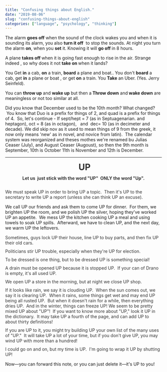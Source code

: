 ```yaml
---
title: "Confusing things about English."
date: "2019-08-06"
slug: "confusing-things-about-english"
categories: ["language", "psychology", "thinking"]
---
```


The alarm <strong>goes off</strong> when the sound of the clock wakes you and when it is sounding its alarm, you also <strong>turn it off</strong>  to stop the sounds. At night you turn the alarm <strong>on</strong>, when you <strong>set</strong> it. Knowing it will <strong>go off </strong>in 8 hours.

A plane <strong>takes off </strong>when it is going fast enough to rise in the air. Strange indeed , so why does it not <strong>take on </strong>when it lands?

You Get <strong>in</strong> a cab, <strong>on</strong> a train, <strong>board</strong> a plane and boat.. You don't <strong>board</strong> a cab, get <strong>in</strong> a plane or boat , or get <strong>on</strong> a train. You <strong>Take</strong> an Uber. (Yes. Jerry Seinfeld).

You can <strong>throw up</strong> and <strong>wake up</strong> but then a<strong> Throw down</strong> and<strong> wake down</strong> are meaningless or not too similar at all.

Did you know that December used to be the 10th month? What changed?  You know that Duo is a prefix for things of 2, and quad is a prefix for things of 4.  So, let's continue - If sept/hept = 7 (as in Septuagenarian. and heptagon), oct = 8 (as in octagon),   and  dec= 10 (as in decimeter and decade). We did skip nov as it used to mean things of 9 from the greek, it now only means 'new' as in novel, and novice from latin).  The calendar system was reorganized and theses mothes we're renamed bu Julias Ceaser (July), and August Ceaser (Augoust), so then the 9th month is September, 10th is October 11th is November and 12th is December.

<hr />

<h1 style="box-sizing: border-box; margin: 0px 0px 10px; caret-color: #333333; color: #333333; text-align: center;"> UP</h1>
<h4 style="box-sizing: border-box; margin: 0px 0px 10px; caret-color: #333333; color: #333333; text-align: center;">Let us  just stick with the word "UP"  ONLY the word "Up".</h4>
&nbsp;
<p style="box-sizing: border-box; margin: 0px 0px 10px; caret-color: #333333; color: #333333;">We must speak UP in order to bring UP a topic.  Then it's UP to the secretary to write UP a report (unless she can think UP an excuse).

We call UP our friends and ask them to come UP for dinner.  For them, we brighten UP the room, and we polish UP the silver, hoping they've worked UP an appetite.  We mess UP the kitchen cooking UP a meal and using towels to soak UP spills.  Afterward, we have to clean UP, and the next day, we warm UP the leftovers.</p>

<p style="box-sizing: border-box; margin: 0px 0px 10px; caret-color: #333333; color: #333333;">Sometimes, guys lock UP their house, line UP to buy parts, and then fix UP their old cars.</p>
<p style="box-sizing: border-box; margin: 0px 0px 10px; caret-color: #333333; color: #333333;">Politicians stir UP trouble, especially when they're UP for election.</p>
<p style="box-sizing: border-box; margin: 0px 0px 10px; caret-color: #333333; color: #333333;">To be dressed is one thing, but to be dressed UP is something special!</p>
<p style="box-sizing: border-box; margin: 0px 0px 10px; caret-color: #333333; color: #333333;">A drain must be opened UP because it is stopped UP.  If your can of Drano is empty, it's all used UP.</p>
<p style="box-sizing: border-box; margin: 0px 0px 10px; caret-color: #333333; color: #333333;">We open UP a store in the morning, but at night we close UP shop.</p>
<p style="box-sizing: border-box; margin: 0px 0px 10px; caret-color: #333333; color: #333333;">If it looks like rain, we say it is clouding UP.  When the sun comes out, we say it is clearing UP.  When it rains, some things get wet and may end UP being all rusted UP.  But when it doesn't rain for a while, then everything dries UP.  And in the winter, things can freeze UP!
We seem to be pretty mixed UP about "UP"!  If you want to know more about "UP," look it UP in the dictionary.  It may take UP a fourth of the page, and can add UP to about thirty definitions!</p>
<p style="box-sizing: border-box; margin: 0px 0px 10px; caret-color: #333333; color: #333333;">If you are UP to it, you might try building UP your own list of the many uses of "UP."  It will take UP a lot of your time, but if you don't give UP, you may wind UP with more than a hundred!</p>
<p style="box-sizing: border-box; margin: 0px 0px 10px; caret-color: #333333; color: #333333;">I could go on and on, but my time is UP.  I'm going to wrap it UP by shutting UP!

Now—you can forward this note, or you can just delete it—it's UP to you!</p>
&nbsp;

